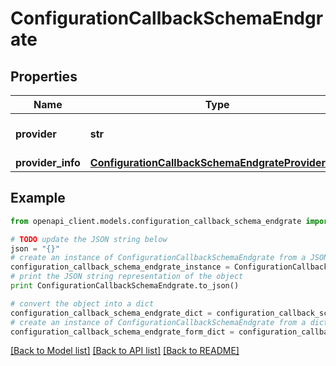# ConfigurationCallbackSchemaEndgrate


## Properties

Name | Type | Description | Notes
------------ | ------------- | ------------- | -------------
**provider** | **str** | Internal provider name. | [optional] 
**provider_info** | [**ConfigurationCallbackSchemaEndgrateProviderInfo**](ConfigurationCallbackSchemaEndgrateProviderInfo.md) |  | [optional] 

## Example

```python
from openapi_client.models.configuration_callback_schema_endgrate import ConfigurationCallbackSchemaEndgrate

# TODO update the JSON string below
json = "{}"
# create an instance of ConfigurationCallbackSchemaEndgrate from a JSON string
configuration_callback_schema_endgrate_instance = ConfigurationCallbackSchemaEndgrate.from_json(json)
# print the JSON string representation of the object
print ConfigurationCallbackSchemaEndgrate.to_json()

# convert the object into a dict
configuration_callback_schema_endgrate_dict = configuration_callback_schema_endgrate_instance.to_dict()
# create an instance of ConfigurationCallbackSchemaEndgrate from a dict
configuration_callback_schema_endgrate_form_dict = configuration_callback_schema_endgrate.from_dict(configuration_callback_schema_endgrate_dict)
```
[[Back to Model list]](../README.md#documentation-for-models) [[Back to API list]](../README.md#documentation-for-api-endpoints) [[Back to README]](../README.md)


